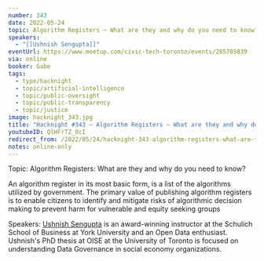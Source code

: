 ```yaml
---
number: 343
date: 2022-05-24
topic: Algorithm Registers – What are they and why do you need to know?
speakers:
  - "[[Ushnish Sengupta]]"
eventUrl: https://www.meetup.com/civic-tech-toronto/events/285705839
via: online
booker: Gabe
tags:
  - type/hacknight
  - topic/artificial-intelligence
  - topic/public-oversight
  - topic/public-transparency
  - topic/justice
image: hacknight_343.jpg
title: "Hacknight #343 – Algorithm Registers – What are they and why do you need to know?"
youtubeID: QlHFrTZ_OcI
redirect_from: /2022/05/24/hacknight-343-algorithm-registers-what-are-they-and-why-do-you-need-to-know-with-ushnish-sengupta/
notes: online-only
---
```


Topic:
Algorithm Registers: What are they and why do you need to know?

An algorithm register in its most basic form, is a list of the algorithms utilized by government. The primary value of publishing algorithm registers is to enable citizens to identify and mitigate risks of algorithmic decision making to prevent harm for vulnerable and equity seeking groups

Speakers:
[Ushnish Sengupta](https://twitter.com/ultush) is an award-winning instructor at the Schulich School of Business at York University and an Open Data enthusiast. Ushnish's PhD thesis at OISE at the University of Toronto is focused on understanding Data Governance in social economy organizations.

